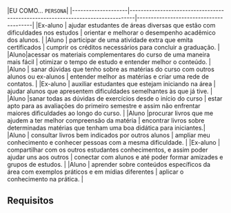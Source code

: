 |EU COMO... `PERSONA`|
|--------------------|--------------------------------------------------------------------------------|----------------------------------------|
|Ex-aluno | ajudar estudantes de áreas diversas que estão com dificuldades nos estudos  | orientar e melhorar o desempenho acadêmico dos alunos. |
|Aluno | participar de uma atividade extra que emita certificados  | cumprir os créditos necessários para concluir a graduação.  |
|Aluno|acessar os materiais complementares do curso de uma maneira mais fácil  | otimizar o tempo de estudo e entender melhor o conteúdo.  |
|Aluno | sanar dúvidas que tenho sobre as matérias do curso com outros alunos ou ex-alunos   | entender melhor as matérias e criar uma rede de contatos. |
|Ex-aluno | auxiliar estudantes que estejam iniciando na área  | ajudar alunos que apresentem dificuldades semelhantes às que já tive. |
|Aluno |sanar todas as dúvidas de exercícios desde o início do curso | estar apto para as avaliações do primeiro semestre e assim não enfrentar maiores dificuldades ao longo do curso. |
|Aluno |procurar livros que me ajudem a ter melhor compreensão da matéria  | encontrar livros sobre determinadas matérias que tenham uma boa didática para iniciantes.|
|Aluno | consultar livros bem indicados por outros alunos   | ampliar meu conhecimento e conhecer pessoas com a mesma dificuldade. |
|Ex-aluno | compartilhar com os outros estudantes conhecimentos, e assim poder ajudar uns aos outros  | conectar com alunos e até poder formar amizades e grupos de estudos. |
|Aluno | aprender sobre conteúdos específicos da área com exemplos práticos e em mídias diferentes  | aplicar o conhecimento na prática.  |

## Requisitos





